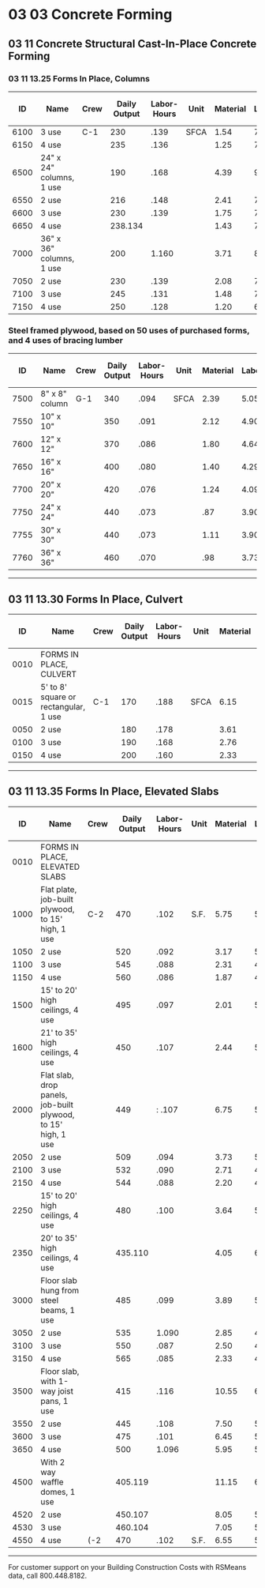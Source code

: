 # 03 03 Concrete Forming

## 03 11 Concrete Structural Cast-In-Place Concrete Forming

### 03 11 13.25 Forms In Place, Columns

| ID    | Name                                 | Crew | Daily Output | Labor-Hours | Unit | Material | Labor | Equipment | Total | Total Incl O&P |
|-------|--------------------------------------|------|--------------|-------------|------|----------|-------|-----------|-------|----------------|
| 6100  | 3 use                                | C-1  | 230          | .139        | SFCA | 1.54     | 7.45  |           | 8.99  | 12.80          |
| 6150  | 4 use                                |      | 235          | .136        |      | 1.25     | 7.30  |           | 8.55  | 12.25          |
| 6500  | 24" x 24" columns, 1 use             |      | 190          | .168        |      | 4.39     | 9.05  |           | 13.44 | 18.25          |
| 6550  | 2 use                                |      | 216          | .148        |      | 2.41     | 7.95  |           | 10.36 | 14.50          |
| 6600  | 3 use                                |      | 230          | .139        |      | 1.75     | 7.45  |           | 9.20  | 13.05          |
| 6650  | 4 use                                |      | 238.134      |             |      | 1.43     | 7.20  |           | 8.63  | 12.30          |
| 7000  | 36" x 36" columns, 1 use             |      | 200          | 1.160       |      | 3.71     | 8.60  |           | 12.31 | 16.85          |
| 7050  | 2 use                                |      | 230          | .139        |      | 2.08     | 7.45  |           | 9.53  | 13.40          |
| 7100  | 3 use                                |      | 245          | .131        |      | 1.48     | 7     |           | 8.48  | 12.10          |
| 7150  | 4 use                                |      | 250          | .128        |      | 1.20     | 6.85  |           | 8.05  | 11.55          |

### Steel framed plywood, based on 50 uses of purchased forms, and 4 uses of bracing lumber

| ID    | Name                | Crew | Daily Output | Labor-Hours | Unit | Material | Labor | Equipment | Total | Total Incl O&P |
|-------|---------------------|------|--------------|-------------|------|----------|-------|-----------|-------|----------------|
| 7500  | 8" x 8" column      | G-1  | 340          | .094        | SFCA | 2.39     | 5.05  |           | 7.44  | 10.15          |
| 7550  | 10" x 10"           |      | 350          | .091        |      | 2.12     | 4.90  |           | 7.02  | 9.65           |
| 7600  | 12" x 12"           |      | 370          | .086        |      | 1.80     | 4.64  |           | 6.44  | 8.90           |
| 7650  | 16" x 16"           |      | 400          | .080        |      | 1.40     | 4.29  |           | 5.69  | 7.95           |
| 7700  | 20" x 20"           |      | 420          | .076        |      | 1.24     | 4.09  |           | 53707 | 7.45           |
| 7750  | 24" x 24"           |      | 440          | .073        |      | .87      | 3.90  |           | 4.77  | 6.75           |
| 7755  | 30" x 30"           |      | 440          | .073        |      | 1.11     | 3.90  |           | 5.01  | 7              |
| 7760  | 36" x 36"           |      | 460          | .070        |      | .98      | 3.73  |           | 4.71  | 6.65           |

---

## 03 11 13.30 Forms In Place, Culvert

| ID    | Name                                 | Crew | Daily Output | Labor-Hours | Unit | Material | Labor | Equipment | Total | Total Incl O&P |
|-------|--------------------------------------|------|--------------|-------------|------|----------|-------|-----------|-------|----------------|
| 0010  | FORMS IN PLACE, CULVERT              |      |              |             |      |          |       |           |       |                |
| 0015  | 5' to 8' square or rectangular, 1 use| C-1  | 170          | .188        | SFCA | 6.15     | 10.10 |           | 16.25 | 22             |
| 0050  | 2 use                                |      | 180          | .178        |      | 3.61     | 9.55  |           | 13.16 | 18.15          |
| 0100  | 3 use                                |      | 190          | .168        |      | 2.76     | 9.05  |           | 11.81 | 16.50          |
| 0150  | 4 use                                |      | 200          | .160        |      | 2.33     | 8.60  |           | 10.93 | 15.30          |

---

## 03 11 13.35 Forms In Place, Elevated Slabs

| ID    | Name                                                      | Crew | Daily Output | Labor-Hours | Unit | Material | Labor | Equipment | Total | Total Incl O&P |
|-------|-----------------------------------------------------------|------|--------------|-------------|------|----------|-------|-----------|-------|----------------|
| 0010  | FORMS IN PLACE, ELEVATED SLABS                            |      |              |             |      |          |       |           |       |                |
| 1000  | Flat plate, job-built plywood, to 15' high, 1 use         | C-2  | 470          | .102        | S.F. | 5.75     | 5.60  |           | 11.35 | 14.70          |
| 1050  | 2 use                                                     |      | 520          | .092        |      | 3.17     | 5.05  |           | 8.22  | 11.05          |
| 1100  | 3 use                                                     |      | 545          | .088        |      | 2.31     | 4.83  |           | 7.14  | 9.75           |
| 1150  | 4 use                                                     |      | 560          | .086        |      | 1.87     | 4.70  |           | 6.57  | 9.05           |
| 1500  | 15' to 20' high ceilings, 4 use                           |      | 495          | .097        |      | 2.01     | 5.30  |           | 7.31  | 10.10          |
| 1600  | 21' to 35' high ceilings, 4 use                           |      | 450          | .107        |      | 2.44     | 5.85  |           | 8.29  | 11.40          |
| 2000  | Flat slab, drop panels, job-built plywood, to 15' high, 1 use |      | 449          | : .107      |      | 6.75     | 5.85  |           | 12.60 | 16.20          |
| 2050  | 2 use                                                     |      | 509          | .094        |      | 3.73     | 5.15  |           | 8.88  | 11.80          |
| 2100  | 3 use                                                     |      | 532          | .090        |      | 2.71     | 4.95  |           | 7.66  | 10.35          |
| 2150  | 4 use                                                     |      | 544          | .088        |      | 2.20     | 4.84  |           | 7.04  | 9.60           |
| 2250  | 15' to 20' high ceilings, 4 use                           |      | 480          | .100        |      | 3.64     | 5.50  |           | 9.14  | 12.15          |
| 2350  | 20' to 35' high ceilings, 4 use                           |      | 435.110      |             |      | 4.05     | 6.05  |           | 10.10 | 13.45          |
| 3000  | Floor slab hung from steel beams, 1 use                   |      | 485          | .099        |      | 3.89     | 5.45  |           | 9.34  | 12.40          |
| 3050  | 2 use                                                     |      | 535          | 1.090       |      | 2.85     | 4.921 |           | 7.77  | 10.50          |
| 3100  | 3 use                                                     |      | 550          | .087        |      | 2.50     | 4.79  |           | 7.29  | 9.90           |
| 3150  | 4 use                                                     |      | 565          | .085        |      | 2.33     | 4.66  |           | 6.99  | 9.50           |
| 3500  | Floor slab, with 1-way joist pans, 1 use                  |      | 415          | .116        |      | 10.55    | 6.35  |           | 16.90 | 21              |
| 3550  | 2 use                                                     |      | 445          | .108        |      | 7.50     | 5.90  |           | 13.40 | 17.05          |
| 3600  | 3 use                                                     |      | 475          | .101        |      | 6.45     | 5.55  |           | 12    | 15.35          |
| 3650  | 4 use                                                     |      | 500          | 1.096       |      | 5.95     | 5.25  |           | 11.20 | 14.40          |
| 4500  | With 2 way waffle domes, 1 use                            |      | 405.119      |             |      | 11.15    | 6.50  |           | 17.65 | 22              |
| 4520  | 2 use                                                     |      | 450.107      |             |      | 8.05     | 5.85  |           | 13.90 | 17.60          |
| 4530  | 3 use                                                     |      | 460.104      |             |      | 7.05     | 5.70  |           | 12.75 | 16.25          |
| 4550  | 4 use                                                     | (-2  | 470          | .102        | S.F. | 6.55     | 5.60  |           | 12.15 | 15.55          |

---

For customer support on your Building Construction Costs with RSMeans data, call 800.448.8182.